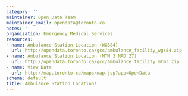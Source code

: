 ```yaml
---
category: ''
maintainer: Open Data Team
maintainer_email: opendata@toronto.ca
notes: ''
organization: Emergency Medical Services
resources:
- name: Ambulance Station Location (WGS84)
  url: http://opendata.toronto.ca/gcc/ambulance_facility_wgs84.zip
- name: Ambulance Station Location (MTM 3 NAD 27)
  url: http://opendata.toronto.ca/gcc/ambulance_facility_mtm3.zip
- name: View Data
  url: http://map.toronto.ca/maps/map.jsp?app=OpenData
schema: default
title: Ambulance Station Locations
---
```

